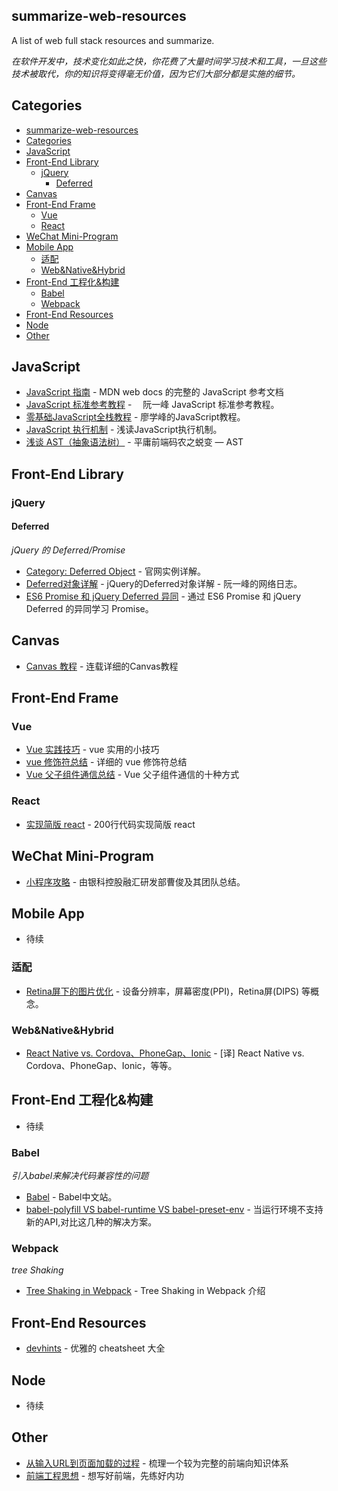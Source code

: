 ## summarize-web-resources

A list of web full stack resources and summarize.

*在软件开发中，技术变化如此之快，你花费了大量时间学习技术和工具，一旦这些技术被取代，你的知识将变得毫无价值，因为它们大部分都是实施的细节。*

## Categories
- [summarize-web-resources](#summarize-web-resources)
- [Categories](#categories)
- [JavaScript](#javascript)
- [Front-End Library](#front-end-library)
  - [jQuery](#jquery)
    - [Deferred](#deferred)
- [Canvas](#canvas)
- [Front-End Frame](#front-end-frame)
  - [Vue](#vue)
  - [React](#react)
- [WeChat Mini-Program](#wechat-mini-program)
- [Mobile App](#mobile-app)
  - [适配](#适配)
  - [Web&Native&Hybrid](#webnativehybrid)
- [Front-End 工程化&构建](#front-end-工程化构建)
  - [Babel](#babel)
  - [Webpack](#webpack)
- [Front-End Resources](#front-end-resources)
- [Node](#node)
- [Other](#other)

## JavaScript

* [JavaScript 指南](https://developer.mozilla.org/zh-CN/docs/Web/JavaScript) - MDN web docs 的完整的 JavaScript 参考文档
* [JavaScript 标准参考教程](http://javascript.ruanyifeng.com/) - 　阮一峰 JavaScript 标准参考教程。
* [零基础JavaScript全栈教程](https://www.liaoxuefeng.com/wiki/001434446689867b27157e896e74d51a89c25cc8b43bdb3000) - 廖学峰的JavaScript教程。
* [JavaScript 执行机制](https://juejin.im/post/59e85eebf265da430d571f89) - 浅读JavaScript执行机制。
* [浅谈 AST（抽象语法树）](https://github.com/CodeLittlePrince/blog/issues/19) - 平庸前端码农之蜕变 — AST

## Front-End Library

### jQuery

#### Deferred

*jQuery 的 Deferred/Promise*

* [Category: Deferred Object](http://api.jquery.com/category/deferred-object/) - 官网实例详解。
* [Deferred对象详解](http://www.ruanyifeng.com/blog/2011/08/a_detailed_explanation_of_jquery_deferred_object.html) - jQuery的Deferred对象详解 - 阮一峰的网络日志。
* [ES6 Promise 和 jQuery Deferred 异同](https://juejin.im/post/5a113079f265da43310d68cd) - 通过 ES6 Promise 和 jQuery Deferred 的异同学习 Promise。


## Canvas

* [Canvas 教程](https://airingursb.gitbooks.io/canvas/content/) - 连载详细的Canvas教程

## Front-End Frame

### Vue

* [Vue 实践技巧](https://segmentfault.com/a/1190000014085613) - vue 实用的小技巧
* [vue 修饰符总结](https://segmentfault.com/a/1190000016786254) - 详细的 vue 修饰符总结
* [Vue 父子组件通信总结](https://juejin.im/post/5bd18c72e51d455e3f6e4334) - Vue 父子组件通信的十种方式

### React

* [实现简版 react](https://juejin.im/post/5c0c7304f265da613e22106c) - 200行代码实现简版 react

## WeChat Mini-Program 

* [小程序攻略](https://yuchengkai.cn/docs/zh/frontend/mp.html) - 由银科控股融汇研发部曹俊及其团队总结。


## Mobile App

* 待续

### 适配

* [Retina屏下的图片优化](https://github.com/laizimo/zimo-article/issues/55#issuecomment-441607149) - 设备分辨率，屏幕密度(PPI)，Retina屏(DIPS) 等概念。

### Web&Native&Hybrid

* [React Native vs. Cordova、PhoneGap、Ionic](https://zhuanlan.zhihu.com/p/45356420) - [译] React Native vs. Cordova、PhoneGap、Ionic，等等。

## Front-End 工程化&构建

* 待续

### Babel

*引入babel来解决代码兼容性的问题*
* [Babel](https://babel.docschina.org/) - Babel中文站。
* [babel-polyfill VS babel-runtime VS babel-preset-env](https://juejin.im/post/5aefe0a6f265da0b9e64fa54) - 当运行环境不支持新的API,对比这几种的解决方案。

### Webpack

*tree Shaking*
* [Tree Shaking in Webpack](https://github.com/easonyq/easonyq.github.io/blob/master/%E5%AD%A6%E4%B9%A0%E8%AE%B0%E5%BD%95/webpack/treeShaking.md) - Tree Shaking in Webpack 介绍


## Front-End Resources
* [devhints](https://devhints.io/) - 优雅的 cheatsheet 大全


## Node

* 待续

## Other

* [从输入URL到页面加载的过程](https://segmentfault.com/a/1190000013662126#articleHeader56) - 梳理一个较为完整的前端向知识体系
* [前端工程思想](https://www.yuque.com/es2049/blog/al62bl) - 想写好前端，先练好内功